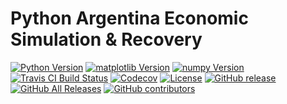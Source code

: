 # Python Argentina Economic Simulation & Recovery

[![Python Version](https://img.shields.io/badge/Python-3.7%2B-blue.svg)](https://www.python.org/downloads/)
[![matplotlib Version](https://img.shields.io/badge/matplotlib-3.4.3-blue.svg)](https://matplotlib.org/stable/users/installing.html)
[![numpy Version](https://img.shields.io/badge/numpy-1.21.2-blue.svg)](https://numpy.org/install/)
[![Travis CI Build Status](https://travis-ci.org/Luann8/Python-Argentina-economic-simulation-recovery.svg?branch=master)](https://travis-ci.org/Luann8/Python-Argentina-economic-simulation-recovery)
[![Codecov](https://codecov.io/gh/Luann8/Python-Argentina-economic-simulation-recovery/branch/master/graph/badge.svg)](https://codecov.io/gh/Luann8/Python-Argentina-economic-simulation-recovery)
[![License](https://img.shields.io/badge/license-MIT-blue.svg)](LICENSE)
[![GitHub release](https://img.shields.io/github/release/Luann8/Python-Argentina-economic-simulation-recovery.svg)](https://github.com/Luann8/Python-Argentina-economic-simulation-recovery/releases)
[![GitHub All Releases](https://img.shields.io/github/downloads/Luann8/Python-Argentina-economic-simulation-recovery/total.svg)](https://github.com/Luann8/Python-Argentina-economic-simulation-recovery/releases)
[![GitHub contributors](https://img.shields.io/github/contributors/Luann8/Python-Argentina-economic-simulation-recovery.svg)](https://github.com/Luann8/Python-Argentina-economic-simulation-recovery/graphs/contributors)

<!-- Add your project description here -->

